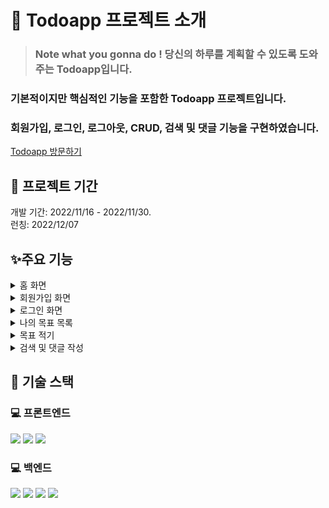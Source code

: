 # 📝 Todoapp 프로젝트 소개

> ### Note what you gonna do ! 당신의 하루를 계획할 수 있도록 도와주는 Todoapp입니다.

### 기본적이지만 핵심적인 기능을 포함한 Todoapp 프로젝트입니다.

### 회원가입, 로그인, 로그아웃, CRUD, 검색 및 댓글 기능을 구현하였습니다.

[Todoapp 방문하기](https://todoapp-370110.du.r.appspot.com/page/home)

## 📆 프로젝트 기간 
개발 기간: 2022/11/16 - 2022/11/30.   
런칭: 2022/12/07
   
## ✨주요 기능
<details>
<summary> 홈 화면 </summary>
<div markdown="1">
<img width="684" alt="홈" src="https://user-images.githubusercontent.com/109133448/206395849-6c2acb56-595d-47ad-ac1f-80822fb65fce.png">
</div>
</details>

<details>
<summary> 회원가입 화면 </summary>
<div markdown="1">
<img width="684" alt="회원가입" src="https://user-images.githubusercontent.com/109133448/206399590-963ad57d-7f5f-4e87-9576-e02bc6222d8a.png">
</div>
</details>

<details>
<summary> 로그인 화면 </summary>
<div markdown="1">
<img width="684" alt="로그인" src="https://user-images.githubusercontent.com/109133448/206399643-5ead6d9c-a1b8-47c0-936d-e15c38f067e3.png">
</div>
</details>

<details>
<summary> 나의 목표 목록 </summary>
<div markdown="1">
<img width="684" alt="나의 목표 목록" src="https://user-images.githubusercontent.com/109133448/206404004-5b2e7e0d-6c74-44a9-aad2-1e84fc191c0a.png">
</div>
</details>

<details>
<summary> 목표 적기 </summary>
<div markdown="1">
<img width="684" alt="목표 적기" src="https://user-images.githubusercontent.com/109133448/206404101-ce9f4dce-718d-40ee-abcb-d8fa1026cb3c.png">
</div>
</details>

<details>
<summary> 검색 및 댓글 작성 </summary>
<div markdown="1">
   <img width="684" alt="검색 및 " src="https://user-images.githubusercontent.com/109133448/206404259-f4b96e44-d4aa-4be1-bfea-916f2b81ee8f.gif">
</div>
</details>

## 🔧 기술 스택
### 💻 프론트엔드
<p>
   <img src="https://img.shields.io/badge/bootstrap-7952B3?style=for-the-badge&logo=bootstrap&logoColor=white">
   <img src="https://img.shields.io/badge/nunjucks-1C4913?style=for-the-badge&logo=nunjucks&logoColor=white">
   <img src="https://img.shields.io/badge/javascript-F7DF1E?style=for-the-badge&logo=javascript&logoColor=white">
</p>
   
### 💻 백엔드
<p>
   <img src="https://img.shields.io/badge/node.js-339933?style=for-the-badge&logo=node.js&logoColor=white">
   <img src="https://img.shields.io/badge/express-000000?style=for-the-badge&logo=express&logoColor=white">
   <img src="https://img.shields.io/badge/mongodb-47A248?style=for-the-badge&logo=mongodb&logoColor=white">
   <img src="https://img.shields.io/badge/gcp-4285F4?style=for-the-badge&logo=googlecloud&logoColor=white">
</p>
